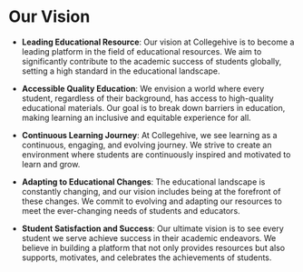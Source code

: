 
# Our Vision

- **Leading Educational Resource**: Our vision at Collegehive is to become a leading platform in the field of educational resources. We aim to significantly contribute to the academic success of students globally, setting a high standard in the educational landscape.

- **Accessible Quality Education**: We envision a world where every student, regardless of their background, has access to high-quality educational materials. Our goal is to break down barriers in education, making learning an inclusive and equitable experience for all.

- **Continuous Learning Journey**: At Collegehive, we see learning as a continuous, engaging, and evolving journey. We strive to create an environment where students are continuously inspired and motivated to learn and grow.

- **Adapting to Educational Changes**: The educational landscape is constantly changing, and our vision includes being at the forefront of these changes. We commit to evolving and adapting our resources to meet the ever-changing needs of students and educators.

- **Student Satisfaction and Success**: Our ultimate vision is to see every student we serve achieve success in their academic endeavors. We believe in building a platform that not only provides resources but also supports, motivates, and celebrates the achievements of students.
